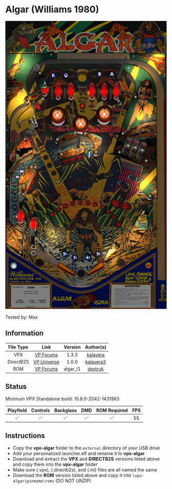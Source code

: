 # Algar (Williams 1980)

![Table Preview](https://github.com/lilalien/vpx-images/blob/main/vpx-algar.png)

Tested by: Mox

## Information
| File Type | Link | Version | Author(s) | 
|:---------:|:----:|:-------:|:---------:|
| VPX | [VP Forums](https://www.vpforums.org/index.php?app=downloads&showfile=13520) | 1.3.3 | [kalavera](https://www.vpforums.org/index.php?showuser=6139) |
| DirectB2S | [VP Universe](https://vpuniverse.com/files/file/5121-algar-williams-1980/) | 1.0.0 | [kalavera3](https://vpuniverse.com/profile/14233-kalavera3/) |
| ROM | [VP Forums](https://www.vpforums.org/index.php?app=downloads&showfile=789) | algar_l1 | [destruk](https://www.vpforums.org/index.php?showuser=5) |

## Status 
Minimum VPX Standalone build: 10.8.0-2042-1431983

| Playfield | Controls | Backglass | DMD | ROM Required | FPS |
|:---------:|:--------:|:---------:|:---:|:------------:|:---:|
| :white_check_mark: | :white_check_mark: | :white_check_mark: | :white_check_mark: | :white_check_mark: | 55 |

## Instructions
- Copy the **vpx-algar** folder to the `external` directory of your USB drive
- Add your personalized launcher.elf and rename it to **vpx-algar**
- Download and extract the **VPX** and **DIRECTB2S** versions listed above and copy them into the **vpx-algar** folder
- Make sure (.vpx), (.directb2s), and (.ini) files are all named the same
- Download the **ROM** version listed above and copy it into `\vpx-algar\pinmame\roms` (DO NOT UNZIP)
